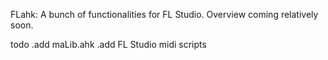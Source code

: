 FLahk: A bunch of functionalities for FL Studio. Overview coming relatively soon.

todo
.add maLib.ahk
.add FL Studio midi scripts